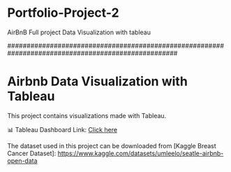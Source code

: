 # Portfolio-Project-2
AirBnB   Full project Data Visualization with tableau

####################################################################################################

# Airbnb Data Visualization with Tableau

This project contains visualizations made with Tableau.

📊 Tableau Dashboard Link: [Click here](https://public.tableau.com/views/AirBnBFULLProject/Tableaudebord1?:language=fr-FR&publish=yes&:sid=&:redirect=auth&:display_count=n&:origin=viz_share_link)

The dataset used in this project can be downloaded from [Kaggle Breast Cancer Dataset]: https://www.kaggle.com/datasets/umleelo/seatle-airbnb-open-data

